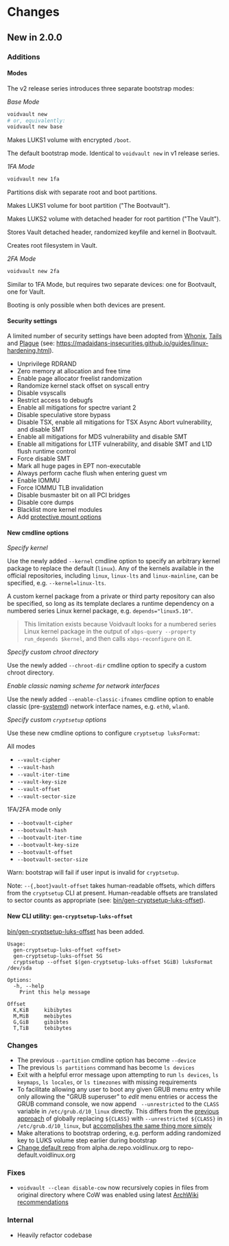 Changes
=======

New in 2.0.0
------------

### Additions

#### Modes

The v2 release series introduces three separate bootstrap modes:

*Base Mode*

```bash
voidvault new
# or, equivalently:
voidvault new base
```

Makes LUKS1 volume with encrypted `/boot`.

The default bootstrap mode. Identical to `voidvault new` in v1 release
series.

*1FA Mode*

```bash
voidvault new 1fa
```

Partitions disk with separate root and boot partitions.

Makes LUKS1 volume for boot partition ("The Bootvault").

Makes LUKS2 volume with detached header for root partition ("The Vault").

Stores Vault detached header, randomized keyfile and kernel in Bootvault.

Creates root filesystem in Vault.

*2FA Mode*

```bash
voidvault new 2fa
```

Similar to 1FA Mode, but requires two separate devices: one for Bootvault,
one for Vault.

Booting is only possible when both devices are present.

#### Security settings

A limited number of security settings have been adopted
from [Whonix][Whonix/security-misc], [Tails][Tails
kernel hardening] and [Plague][whichdoc/plagueos] (see:
https://madaidans-insecurities.github.io/guides/linux-hardening.html).

- Unprivilege RDRAND
- Zero memory at allocation and free time
- Enable page allocator freelist randomization
- Randomize kernel stack offset on syscall entry
- Disable vsyscalls
- Restrict access to debugfs
- Enable all mitigations for spectre variant 2
- Disable speculative store bypass
- Disable TSX, enable all mitigations for TSX Async Abort vulnerability,
  and disable SMT
- Enable all mitigations for MDS vulnerability and disable SMT
- Enable all mitigations for L1TF vulnerability, and disable SMT and
  L1D flush runtime control
- Force disable SMT
- Mark all huge pages in EPT non-executable
- Always perform cache flush when entering guest vm
- Enable IOMMU
- Force IOMMU TLB invalidation
- Disable busmaster bit on all PCI bridges
- Disable core dumps
- Blacklist more kernel modules
- Add [protective mount options][protective mount options]

#### New cmdline options

*Specify kernel*

Use the newly added `--kernel` cmdline option to specify an arbitrary
kernel package to replace the default (`linux`). Any of the kernels
available in the official repositories, including `linux`, `linux-lts`
and `linux-mainline`, can be specified, e.g. `--kernel=linux-lts`.

A custom kernel package from a private or third party repository can also
be specified, so long as its template declares a runtime dependency on
a numbered series Linux kernel package, e.g. `depends="linux5.10"`.

> This limitation exists because Voidvault looks for a numbered series Linux
> kernel package in the output of `xbps-query --property run_depends $kernel`,
> and then calls `xbps-reconfigure` on it.

*Specify custom chroot directory*

Use the newly added `--chroot-dir` cmdline option to specify a custom
chroot directory.

*Enable classic naming scheme for network interfaces*

Use the newly added `--enable-classic-ifnames` cmdline option to enable
classic (pre-[systemd][predictable network interface names]) network
interface names, e.g. `eth0`, `wlan0`.

*Specify custom `cryptsetup` options*

Use these new cmdline options to configure `cryptsetup luksFormat`:

All modes

- `--vault-cipher`
- `--vault-hash`
- `--vault-iter-time`
- `--vault-key-size`
- `--vault-offset`
- `--vault-sector-size`

1FA/2FA mode only

- `--bootvault-cipher`
- `--bootvault-hash`
- `--bootvault-iter-time`
- `--bootvault-key-size`
- `--bootvault-offset`
- `--bootvault-sector-size`

Warn: bootstrap will fail if user input is invalid for `cryptsetup`.

Note: `--{,boot}vault-offset` takes human-readable offsets, which
differs from the `cryptsetup` CLI at present. Human-readable
offsets are translated to sector counts as appropriate (see:
[bin/gen-cryptsetup-luks-offset](bin/gen-cryptsetup-luks-offset)).

#### New CLI utility: `gen-cryptsetup-luks-offset`

[bin/gen-cryptsetup-luks-offset](bin/gen-cryptsetup-luks-offset) has
been added.

```
Usage:
  gen-cryptsetup-luks-offset <offset>
  gen-cryptsetup-luks-offset 5G
  cryptsetup --offset $(gen-cryptsetup-luks-offset 5GiB) luksFormat /dev/sda

Options:
  -h, --help
    Print this help message

Offset
  K,KiB     kibibytes
  M,MiB     mebibytes
  G,GiB     gibibtes
  T,TiB     tebibytes
```

### Changes

- The previous `--partition` cmdline option has become `--device`
- The previous `ls partitions` command has become `ls devices`
- Exit with a helpful error message upon attempting to run `ls devices`,
  `ls keymaps`, `ls locales`, or `ls timezones` with missing requirements
- To facilitate allowing any user to boot any given GRUB
  menu entry while only allowing the "GRUB superuser" to
  *edit* menu entries or access the GRUB command console,
  we now append ` --unrestricted` to the `CLASS` variable
  in `/etc/grub.d/10_linux` directly. This differs from the [previous
  approach](https://github.com/atweiden/voidvault/blob/7b159fa237ae4d7e612e6733a84b07cbf84d76b6/lib/Voidvault/Bootstrap.pm6#L2584)
  of globally replacing `${CLASS}` with `--unrestricted ${CLASS}`
  in `/etc/grub.d/10_linux`, but [accomplishes the same thing more
  simply](https://wiki.archlinux.org/title/GRUB/Tips_and_tricks#Password_protection_of_GRUB_edit_and_console_options_only)
- Make alterations to bootstrap ordering, e.g. perform adding randomized
  key to LUKS volume step earlier during bootstrap
- [Change default repo](https://github.com/void-linux/void-packages/commit/3a5377265a48f07e8d8f3073a7d73a5a067a8e1b)
  from alpha.de.repo.voidlinux.org to repo-default.voidlinux.org

### Fixes

- `voidvault --clean disable-cow` now recursively copies in files
  from original directory where CoW was enabled using latest [ArchWiki
  recommendations](https://wiki.archlinux.org/title/Btrfs#Disabling_CoW)

### Internal

- Heavily refactor codebase


[predictable network interface names]: https://systemd.io/PREDICTABLE_INTERFACE_NAMES/
[protective mount options]: https://www.softpanorama.org/Commercial_linuxes/Security/protective_partitioning_of_the_system.shtml
[Tails kernel hardening]: https://tails.boum.org/contribute/design/kernel_hardening/
[whichdoc/plagueos]: https://git.arrr.cloud/whichdoc/plagueos
[Whonix/security-misc]: https://github.com/Whonix/security-misc
